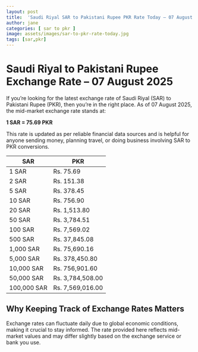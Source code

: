 ```yaml
---
layout: post
title:  'Saudi Riyal SAR to Pakistani Rupee PKR Rate Today – 07 August 2025'
author: jane
categories: [ sar to pkr ]
image: assets/images/sar-to-pkr-rate-today.jpg
tags: [sar,pkr]
---
```


# Saudi Riyal to Pakistani Rupee Exchange Rate – 07 August 2025

If you’re looking for the latest exchange rate of Saudi Riyal (SAR) to Pakistani Rupee (PKR), then you’re in the right place. As of 07 August 2025, the mid-market exchange rate stands at:

**1 SAR = 75.69 PKR**

This rate is updated as per reliable financial data sources and is helpful for anyone sending money, planning travel, or doing business involving SAR to PKR conversions.

| SAR | PKR |
| --- | --- |
| 1 SAR | Rs. 75.69 |
| 2 SAR | Rs. 151.38 |
| 5 SAR | Rs. 378.45 |
| 10 SAR | Rs. 756.90 |
| 20 SAR | Rs. 1,513.80 |
| 50 SAR | Rs. 3,784.51 |
| 100 SAR | Rs. 7,569.02 |
| 500 SAR | Rs. 37,845.08 |
| 1,000 SAR | Rs. 75,690.16 |
| 5,000 SAR | Rs. 378,450.80 |
| 10,000 SAR | Rs. 756,901.60 |
| 50,000 SAR | Rs. 3,784,508.00 |
| 100,000 SAR | Rs. 7,569,016.00 |


## Why Keeping Track of Exchange Rates Matters

Exchange rates can fluctuate daily due to global economic conditions, making it crucial to stay informed. The rate provided here reflects mid-market values and may differ slightly based on the exchange service or bank you use.
